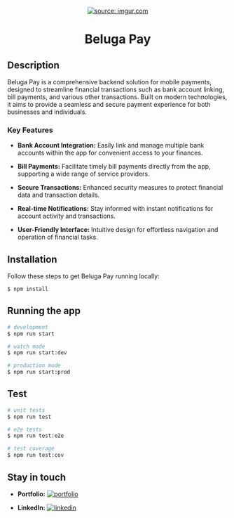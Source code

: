 <p align="center">
<a href="https://imgur.com/1fHb8pf"><img src="https://i.imgur.com/1fHb8pf.png" title="source: imgur.com" /></a>
</p>

<h1 align="center">Beluga Pay</h1>

## Description

Beluga Pay is a comprehensive backend solution for mobile payments, designed to streamline financial transactions such as bank account linking, bill payments, and various other transactions. Built on modern technologies, it aims to provide a seamless and secure payment experience for both businesses and individuals.

### Key Features

- **Bank Account Integration:** Easily link and manage multiple bank accounts within the app for convenient access to your finances.
  
- **Bill Payments:** Facilitate timely bill payments directly from the app, supporting a wide range of service providers.
  
- **Secure Transactions:** Enhanced security measures to protect financial data and transaction details.
  
- **Real-time Notifications:** Stay informed with instant notifications for account activity and transactions.
  
- **User-Friendly Interface:** Intuitive design for effortless navigation and operation of financial tasks.

## Installation

Follow these steps to get Beluga Pay running locally:

```bash
$ npm install
```

## Running the app

```bash
# development
$ npm run start

# watch mode
$ npm run start:dev

# production mode
$ npm run start:prod
```

## Test

```bash
# unit tests
$ npm run test

# e2e tests
$ npm run test:e2e

# test coverage
$ npm run test:cov
```

## Stay in touch

- **Portfolio:** [![portfolio](https://img.shields.io/badge/my_portfolio-000?style=for-the-badge&logo=ko-fi&logoColor=white)](https://github.com/yourGitHub)

- **LinkedIn:** [![linkedin](https://img.shields.io/badge/linkedin-0A66C2?style=for-the-badge&logo=linkedin&logoColor=white)](https://www.linkedin.com/in/yourLinkedIn)

